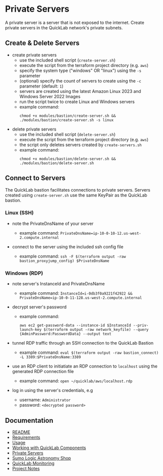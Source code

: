 # Private Servers

A private server is a server that is not exposed to the internet. Create private servers in the QuickLab network's private subnets.

## Create & Delete Servers

- create private servers
  - use the included shell script (`create-server.sh`)
  - execute the script from the terraform project directory (e.g. `aws`)
  - specify the system type ("windows" OR "linux") using the `-s` parameter
  - (optional) specify the count of servers to create using the `-c` parameter (default: `1`)
  - servers are created using the latest Amazon Linux 2023 and Windows Server 2022 Images
  - run the script twice to create Linux and Windows servers
  - example command:
    ```
    chmod +x modules/bastion/create-server.sh && ./modules/bastion/create-server.sh -s linux
    ```
- delete private servers
  - use the included shell script (`delete-server.sh`)
  - execute the script from the terraform project directory (e.g. `aws`)
  - the script only deletes servers created by `create-servers.sh`
  - example command:
    ```
    chmod +x modules/bastion/delete-server.sh && ./modules/bastion/delete-server.sh
    ```

## Connect to Servers

The QuickLab bastion facilitates connections to private servers. Servers created using `create-server.sh` use the same KeyPair as the QuickLab bastion.

### Linux (SSH)

- note the PrivateDnsName of your server

  - example command: `PrivateDnsName=ip-10-0-10-12.us-west-2.compute.internal`

- connect to the server using the included ssh config file

  - example command: `ssh -F $(terraform output -raw bastion_proxyjump_config) $PrivateDnsName`

### Windows (RDP)

- note server's InstanceId and PrivateDnsName

  - example command: `InstanceId=i-0db3f0a9221f42922 && PrivateDnsName=ip-10-0-11-128.us-west-2.compute.internal`

- decrypt server's password

  - example command:
    ```
    aws ec2 get-password-data --instance-id $InstanceId --priv-launch-key $(terraform output -raw network_keyfile) --query {AdminPassword:PasswordData} --output text
    ```

- tunnel RDP traffic through an SSH connection to the QuickLab Bastion

  - example command: `eval $(terraform output -raw bastion_connect) -L 3389:$PrivateDnsName:3389`

- use an RDP client to initiatiate an RDP connection to `localhost` using the generated RDP connection file

  - example command: `open ~/quicklab/aws/localhost.rdp`

- log in using the server's credentials, e.g

  - username: `Administrator`
  - password: `<decrypted password>`

## Documentation

- [README](../README.md)
- [Requirements](requirements.md)
- [Usage](usage.md)
- [Working with QuickLab Components](components.md)
- [Private Servers](servers.md)
- [Sumo Logic Astronomy Shop](astroshop.md)
- [QuickLab Monitoring](monitoring.md)
- [Project Notes](notes.md)
